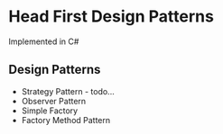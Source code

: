 # Head First Design Patterns
Implemented in C# 

## Design Patterns
* Strategy Pattern - todo...
* Observer Pattern
* Simple Factory
* Factory Method Pattern